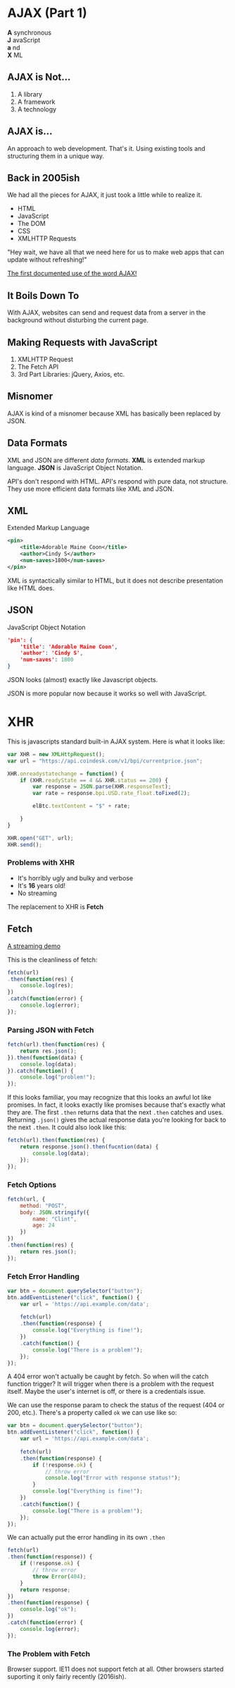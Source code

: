 # AJAX (Part 1)

**A** synchronous  
**J** avaScript  
**a** nd  
**X** ML  

## AJAX is Not...

1. A library
2. A framework
3. A technology

## AJAX is...

An approach to web development. That's it. Using existing tools and structuring them in a unique way.

## Back in 2005ish

We had all the pieces for AJAX, it just took a little while to realize it.

* HTML
* JavaScript
* The DOM
* CSS
* XMLHTTP Requests

"Hey wait, we have all that we need here for us to make web apps that can update without refreshing!"

[The first documented use of the word AJAX!](adaptivepath.org/ideas/ajax-new-approach-web-application)

## It Boils Down To

With AJAX, websites can send and request data from a server in the background without disturbing the current page.

## Making Requests with JavaScript

1. XMLHTTP Request
2. The Fetch API
3. 3rd Part Libraries: jQuery, Axios, etc.

## Misnomer

AJAX is kind of a misnomer because XML has basically been replaced by JSON.

## Data Formats

XML and JSON are different *data formats*. **XML** is extended markup language. **JSON** is JavaScript Object Notation.

API's don't respond with HTML. API's respond with pure data, not structure. They use more efficient data formats like XML and JSON.

## XML

Extended Markup Language

``` XML
<pin>
    <title>Adorable Maine Coon</title>
    <author>Cindy S</author>
    <num-saves>1800</num-saves>
</pin>
```

XML is syntactically similar to HTML, but it does not describe presentation like HTML does.

## JSON

JavaScript Object Notation

``` JSON
'pin': {
    'title': 'Adorable Maine Coon',
    'author': 'Cindy S',
    'num-saves': 1800
}
```

JSON looks (almost) exactly like Javascript objects.

JSON is more popular now because it works so well with JavaScript.

# XHR

This is javascripts standard built-in AJAX system. Here is what it looks like:

``` javascript
var XHR = new XMLHttpRequest();
var url = "https://api.coindesk.com/v1/bpi/currentprice.json";

XHR.onreadystatechange = function() {
    if (XHR.readyState == 4 && XHR.status == 200) {
        var response = JSON.parse(XHR.responseText);
        var rate = response.bpi.USD.rate_float.toFixed(2);

        elBtc.textContent = "$" + rate;

    }
}

XHR.open("GET", url);
XHR.send();
```

### Problems with XHR

* It's horribly ugly and bulky and verbose
* It's **16** years old!
* No streaming

The replacement to XHR is **Fetch**

## Fetch

[A streaming demo](https://domenic.github.io/streams-demo)

This is the cleanliness of fetch:

``` javascript
fetch(url)
.then(function(res) {
    console.log(res);
})
.catch(function(error) {
    console.log(error);
});
```

### Parsing JSON with Fetch

``` javascript
fetch(url).then(function(res) {
    return res.json();
}).then(function(data) {
    console.log(data);
}).catch(function() {
    console.log("problem!");
});
```

If this looks familiar, you may recognize that this looks an awful lot like promises. In fact, it looks exactly like promises because that's exactly what they are. The first `.then` returns data that the next `.then` catches and uses. Returning `.json()` gives the actual response data you're looking for back to the next `.then`. It could also look like this:

``` javascript
fetch(url).then(function(res) {
    return response.json().then(fucntion(data) {
        console.log(data);
    });
});
```

### Fetch Options

``` javascript
fetch(url, {
    method: "POST",
    body: JSON.stringify({
        name: "Clint",
        age: 24
    })
})
.then(function(res) {
    return res.json();
});
```

### Fetch Error Handling

``` javascript
var btn = document.querySelector("button");
btn.addEventListener("click", function() {
    var url = 'https://api.example.com/data';
    
    fetch(url)
    .then(function(response) {
        console.log("Everything is fine!");
    })
    .catch(function() {
        console.log("There is a problem!");
    });
});
```

A 404 error won't actually be caught by fetch. So when will the catch function trigger? It will trigger when there is a problem with the request itself. Maybe the user's internet is off, or there is a credentials issue.

We can use the response param to check the status of the request (404 or 200, etc.). There's a property called `ok` we can use like so:

``` javascript
var btn = document.querySelector("button");
btn.addEventListener("click", function() {
    var url = 'https://api.example.com/data';
    
    fetch(url)
    .then(function(response) {
        if (!response.ok) {
            // throw error
            console.log("Error with response status!");
        }
        console.log("Everything is fine!");
    })
    .catch(function() {
        console.log("There is a problem!");
    });
});
```

We can actually put the error handling in its own `.then`

``` javascript
fetch(url)
.then(function(response)) {
    if (!response.ok) {
        // throw error
        throw Error(404);
    }
    return response;
})
.then(function(response) {
    console.log("ok");
})
.catch(function(error) {
    console.log(error);
});
```

### The Problem with Fetch

Browser support. IE11 does not support fetch at all. Other browsers started suporting it only fairly recently (2016ish).